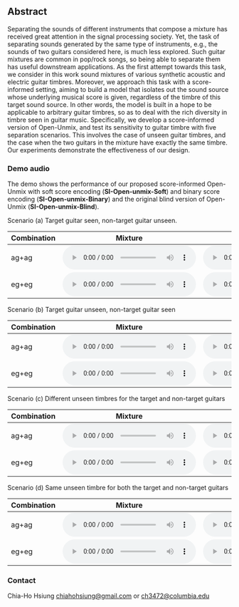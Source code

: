 ## Abstract
Separating the sounds of different instruments that compose a mixture has received great attention in the signal processing society. Yet, the task of separating sounds generated by the same type of instruments, e.g., the sounds of two guitars considered here, is much less explored. Such guitar mixtures are common in pop/rock songs, so being able to separate them has useful downstream applications. As the first attempt towards this task, we consider in this work sound mixtures of various synthetic acoustic and electric guitar timbres. Moreover, we approach this task with a score-informed setting, aiming to build a model that isolates out the sound source whose underlying musical score is given, regardless of the timbre of this target sound source. In other words, the model is built in a hope to be applicable to arbitrary guitar timbres, so as to deal with the rich diversity in timbre seen in guitar music. Specifically, we develop a score-informed version of Open-Unmix, and test its sensitivity to guitar timbre with five separation scenarios. This involves the case of unseen guitar timbres, and the case when the two guitars in the mixture have exactly the same timbre. Our experiments demonstrate the effectiveness of our design.

### Demo audio
The demo shows the performance of our proposed score-informed Open-Unmix with soft score encoding (**SI-Open-unmix-Soft**) and binary score encoding (**SI-Open-unmix-Binary**) and the original blind version of Open-Unmix (**SI-Open-unmix-Blind**). 

Scenario (a) Target guitar seen, non-target guitar unseen.

| Combination | Mixture | Target Guitar | SI-Open-unmix-Soft | SI-Open-unmix-Binary | SI-Open-unmix-Blind |
| ----------- | ------- | ------------- | ------------------ | -------------------- | ------------------- |
| ag+ag |<audio src="result/demo/a/ag_ag_Ice_Dance_-_Edward_Scissorhands_mix_1+D.wav" controls="" preload=""></audio>|<audio src="result/demo/a/ag_ag_Ice_Dance_-_Edward_Scissorhands_gt_1.wav" controls="" preload=""></audio>|<audio src="result/demo/a/ag_ag_Ice_Dance_-_Edward_Scissorhands_soft.wav" controls="" preload=""></audio>|<audio src="result/demo/a/ag_ag_Ice_Dance_-_Edward_Scissorhands_binary.wav" controls="" preload=""></audio>|<audio src="result/demo/a/ag_ag_Ice_Dance_-_Edward_Scissorhands_blind.wav" controls="" preload=""></audio>|
| eg+eg |<audio src="result/demo/a/eg_eg_Quelques_Sourires_mix_1+D.wav" controls="" preload=""></audio>|<audio src="result/demo/a/eg_eg_Quelques_Sourires_gt_1.wav" controls="" preload=""></audio>|<audio src="result/demo/a/eg_eg_Quelques_Sourires_soft.wav" controls="" preload=""></audio>|<audio src="result/demo/a/eg_eg_Quelques_Sourires_binary.wav" controls="" preload=""></audio>|<audio src="result/demo/a/eg_eg_Quelques_Sourires_blind.wav" controls="" preload=""></audio>|


Scenario (b) Target guitar unseen, non-target guitar seen

| Combination | Mixture | Target Guitar | SI-Open-unmix-Soft | SI-Open-unmix-Binary | SI-Open-unmix-Blind |
| ----------- | ------- | ------------- | ------------------ | -------------------- | ------------------- |
| ag+ag |<audio src="result/demo/b/ag_ag_Every_little_thing_mix_1+D.wav" controls="" preload=""></audio>|<audio src="result/demo/b/ag_ag_Every_little_thing_d_gt_0.wav" controls="" preload=""></audio>|<audio src="result/demo/b/ag_ag_Every_little_thing_soft.wav" controls="" preload=""></audio>|<audio src="result/demo/b/ag_ag_Every_little_thing_binary.wav" controls="" preload=""></audio>|<audio src="result/demo/b/ag_ag_Every_little_thing_blind.wav" controls="" preload=""></audio>|
| eg+eg |<audio src="result/demo/b/eg_eg_Death_after_Live_mix_1+D.wav" controls="" preload=""></audio>|<audio src="result/demo/b/eg_eg_Death_after_Live_d_gt_0.wav" controls="" preload=""></audio>|<audio src="result/demo/b/eg_eg_Death_after_Live_soft.wav" controls="" preload=""></audio>|<audio src="result/demo/b/eg_eg_Death_after_Live_binary.wav" controls="" preload=""></audio>|<audio src="result/demo/b/eg_eg_Death_after_Live_blind.wav" controls="" preload=""></audio>|

Scenario (c) Different unseen timbres for the target and non-target guitars

| Combination | Mixture | Target Guitar | SI-Open-unmix-Soft | SI-Open-unmix-Binary | SI-Open-unmix-Blind |
| ----------- | ------- | ------------- | ------------------ | -------------------- | ------------------- |
| ag+ag |<audio src="result/demo/c/ag_ag_Bush_mix_D+E.wav" controls="" preload=""></audio>|<audio src="result/demo/c/ag_ag_Bush_d_gt_0.wav" controls="" preload=""></audio>|<audio src="result/demo/c/ag_ag_Bush_soft.wav" controls="" preload=""></audio>|<audio src="result/demo/c/ag_ag_Bush_binary.wav" controls="" preload=""></audio>|<audio src="result/demo/c/ag_ag_Bush_blind.wav" controls="" preload=""></audio>|
| eg+eg |<audio src="result/demo/c/eg_eg_Heart_of_a_Dragon_mix_D+E.wav" controls="" preload=""></audio>|<audio src="result/demo/c/eg_eg_Heart_of_a_Dragon_d_gt_0.wav" controls="" preload=""></audio>|<audio src="result/demo/c/eg_eg_Heart_of_a_Dragon_soft.wav" controls="" preload=""></audio>|<audio src="result/demo/c/eg_eg_Heart_of_a_Dragon_binary.wav" controls="" preload=""></audio>|<audio src="result/demo/c/eg_eg_Heart_of_a_Dragon_blind.wav" controls="" preload=""></audio>|

Scenario (d) Same unseen timbre for both the target and non-target guitars

| Combination | Mixture | Target Guitar | SI-Open-unmix-Soft | SI-Open-unmix-Binary | SI-Open-unmix-Blind |
| ----------- | ------- | ------------- | ------------------ | -------------------- | ------------------- |
| ag+ag |<audio src="result/demo/d/ag_ag_CITY_KIDS_mix_D+D.wav" controls="" preload=""></audio>|<audio src="result/demo/d/ag_ag_CITY_KIDS_d_gt_0.wav" controls="" preload=""></audio>|<audio src="result/demo/d/ag_ag_CITY_KIDS_soft.wav" controls="" preload=""></audio>|<audio src="result/demo/d/ag_ag_CITY_KIDS_binary.wav" controls="" preload=""></audio>|<audio src="result/demo/d/ag_ag_CITY_KIDS_blind.wav" controls="" preload=""></audio>|
| eg+eg |<audio src="result/demo/d/eg_eg_The_Encounter_mix_D+D.wav" controls="" preload=""></audio>|<audio src="result/demo/d/eg_eg_The_Encounter_d_gt_0.wav" controls="" preload=""></audio>|<audio src="result/demo/d/eg_eg_The_Encounter_soft.wav" controls="" preload=""></audio>|<audio src="result/demo/d/eg_eg_The_Encounter_binary.wav" controls="" preload=""></audio>|<audio src="result/demo/d/eg_eg_The_Encounter_blind.wav" controls="" preload=""></audio>|


### Contact 
Chia-Ho Hsiung chiahohsiung@gmail.com or ch3472@columbia.edu
